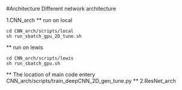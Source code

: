 #Architecture
Different network architecture

1.CNN_arch
** run on local
```
cd CNN_arch/scripts/local
sh run_sbatch_gpu_2D_tune.sh
```
** run on lewis
```
cd CNN_arch/scripts/lewis
sh run_sbatch_gpu.sh
```
** The location of main code entery CNN_arch/scripts/train_deepCNN_2D_gen_tune.py
**
2.ResNet_arch
